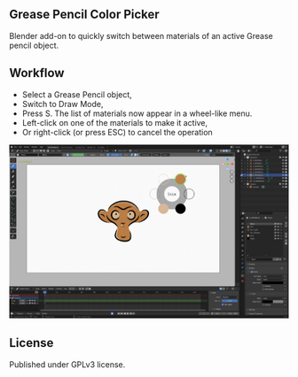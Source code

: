 ## Grease Pencil Color Picker

Blender add-on to quickly switch between materials of an active Grease pencil object.

## Workflow 

* Select a Grease Pencil object,
* Switch to Draw Mode,
* Press S. The list of materials now appear in a wheel-like menu.
* Left-click on one of the materials to make it active,
* Or right-click (or press ESC) to cancel the operation

![Preview](img/gcp_preview.png "Preview of the GP Color Picker")

## License

Published under GPLv3 license.